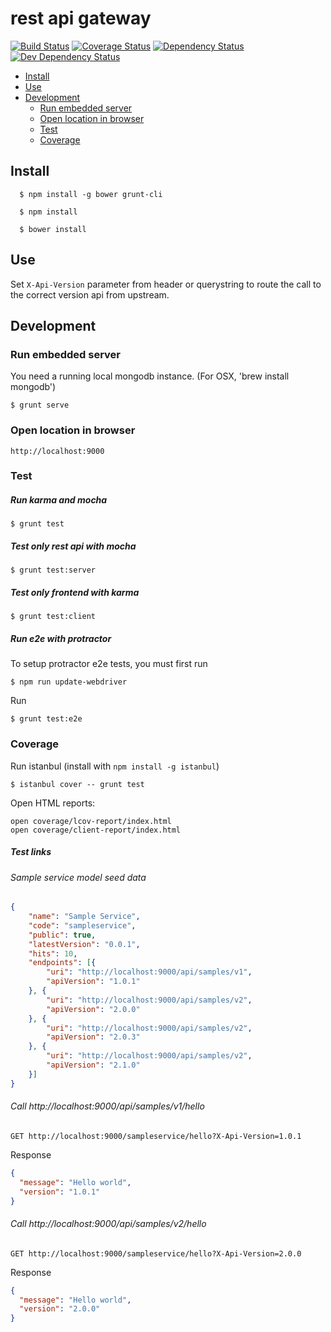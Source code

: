 # rest api gateway

[![Build Status][travis-image]][travis-url]
[![Coverage Status][coveralls-image]][coveralls-url]
[![Dependency Status][dep-image]][dep-url]
[![Dev Dependency Status][dev-dep-image]][dev-dep-url]

[travis-image]: https://travis-ci.org/iromu/api-gateway.svg?branch=develop
[travis-url]: https://travis-ci.org/iromu/api-gateway

[dep-image]: https://david-dm.org/iromu/api-gateway.svg
[dep-url]: https://david-dm.org/iromu/api-gateway#info=dependencies&view=table

[dev-dep-image]: https://david-dm.org/iromu/api-gateway/dev-status.svg
[dev-dep-url]: https://david-dm.org/iromu/api-gateway#info=devDependencies&view=table

[coveralls-image]: https://coveralls.io/repos/iromu/api-gateway/badge.svg?branch=develop&service=github
[coveralls-url]: https://coveralls.io/github/iromu/api-gateway?branch=develop

<!-- START doctoc generated TOC please keep comment here to allow auto update -->
<!-- DON'T EDIT THIS SECTION, INSTEAD RE-RUN doctoc TO UPDATE -->


- [Install](#install)
- [Use](#use)
- [Development](#development)
  - [Run embedded server](#run-embedded-server)
  - [Open location in browser](#open-location-in-browser)
  - [Test](#test)
  - [Coverage](#coverage)

<!-- END doctoc generated TOC please keep comment here to allow auto update -->


## Install
  
      $ npm install -g bower grunt-cli
    
      $ npm install
    
      $ bower install
      

## Use

Set `X-Api-Version` parameter from header or querystring to route the call to the correct version api from upstream.    
      
## Development
            
      
### Run embedded server

You need a running local mongodb instance. (For OSX, 'brew install mongodb')

    $ grunt serve
  
### Open location in browser

    http://localhost:9000
      

### Test

##### Run karma and mocha

    $ grunt test
    
##### Test only rest api with mocha

    $ grunt test:server
    
##### Test only frontend with karma

    $ grunt test:client
    
##### Run e2e with protractor

To setup protractor e2e tests, you must first run

    $ npm run update-webdriver
    
Run    

    $ grunt test:e2e
         

### Coverage

Run istanbul (install with `npm install -g istanbul`)

    $ istanbul cover -- grunt test   


Open HTML reports:

    open coverage/lcov-report/index.html
    open coverage/client-report/index.html



##### Test links



###### Sample service model seed data

```json
{
    "name": "Sample Service",
    "code": "sampleservice",
    "public": true,
    "latestVersion": "0.0.1",
    "hits": 10,
    "endpoints": [{
        "uri": "http://localhost:9000/api/samples/v1",
        "apiVersion": "1.0.1"
    }, {
        "uri": "http://localhost:9000/api/samples/v2",
        "apiVersion": "2.0.0"
    }, {
        "uri": "http://localhost:9000/api/samples/v2",
        "apiVersion": "2.0.3"
    }, {
        "uri": "http://localhost:9000/api/samples/v2",
        "apiVersion": "2.1.0"
    }]
}
```

###### Call http://localhost:9000/api/samples/v1/hello
 
    GET http://localhost:9000/sampleservice/hello?X-Api-Version=1.0.1

Response

```json
{
  "message": "Hello world",
  "version": "1.0.1"
}
```

###### Call http://localhost:9000/api/samples/v2/hello
 
    GET http://localhost:9000/sampleservice/hello?X-Api-Version=2.0.0

Response

```json
{
  "message": "Hello world",
  "version": "2.0.0"
}
```
